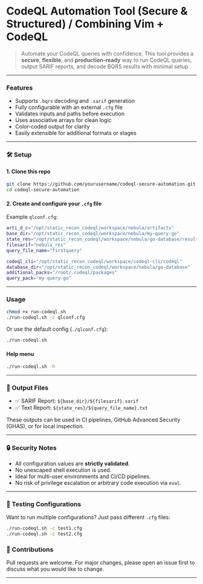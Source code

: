 

#  CodeQL Automation Tool (Secure & Structured) / Combining Vim + CodeQL

> Automate your CodeQL queries with confidence. This tool provides a **secure**, **flexible**, and **production-ready** way to run CodeQL queries, output SARIF reports, and decode BQRS results with minimal setup.

---

###  Features

-  Supports `.bqrs` decoding and `.sarif` generation
-  Fully configurable with an external `.cfg` file
-  Validates inputs and paths before execution
-  Uses associative arrays for clean logic
-  Color-coded output for clarity
-  Easily extensible for additional formats or stages

---

### 🛠️ Setup

#### 1. Clone this repo

```bash
git clone https://github.com/yourusername/codeql-secure-automation.git
cd codeql-secure-automation
```

#### 2. Create and configure your `.cfg` file

Example `qlconf.cfg`:

```bash
arti_d_c="/opt/static_recon_codeql/workspace/nebula/artifacts"
base_dir="/opt/static_recon_codeql/workspace/nebula/my-query-go"
state_res="/opt/static_recon_codeql/workspace/nebula/go-database/results/my-go-query"
filesarif="nebula_res"
query_file_name="firstquery"

codeql_cli="/opt/static_recon_codeql/workspace/codeql-cli/codeql"
database_dir="/opt/static_recon_codeql/workspace/nebula/go-database"
additional_packs="/root/.codeql/packages"
query_pack="my-query-go"
```

---

###  Usage

```bash
chmod +x run-codeql.sh
./run-codeql.sh -c qlconf.cfg
```

Or use the default config (`./qlconf.cfg`):

```bash
./run-codeql.sh
```

####  Help menu

```bash
./run-codeql.sh -h
```

---

### 📂 Output Files

- ✅ SARIF Report: `${base_dir}/${filesarif}.sarif`
- ✅ Text Report: `${state_res}/${query_file_name}.txt`

These outputs can be used in CI pipelines, GitHub Advanced Security (GHAS), or for local inspection.

---

### 🔒 Security Notes

- All configuration values are **strictly validated**.
- No unescaped shell execution is used.
- Ideal for multi-user environments and CI/CD pipelines.
- No risk of privilege escalation or arbitrary code execution via `eval`.

---

### 🧪 Testing Configurations

Want to run multiple configurations? Just pass different `.cfg` files:

```bash
./run-codeql.sh -c test1.cfg
./run-codeql.sh -c test2.cfg
```

### 🤝 Contributions

Pull requests are welcome. For major changes, please open an issue first to discuss what you would like to change.

---

